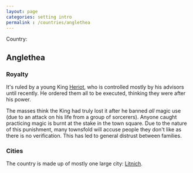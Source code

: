 ```yaml
---
layout: page
categories: setting intro
permalink : /countries/anglethea
---
```


Country:

## Anglethea


### Royalty

It's ruled by a young King [Heriot][king-heriot], who is controlled mostly by his advisors until recently. He ordered them all to be executed, thinking they were after his power. 

The masses think the King had truly lost it after he banned *all* magic use (due to an attack on his life from a group of sorcerers). Anyone caught practicing magic is burnt at the stake in the town square. Due to the nature of this punishment, many townsfold will accuse people they don't like as there is no verification. This has led to general distrust between families.

### Cities

The country is made up of mostly one large city: [Litnich][litnich].

[king-heriot]: /DnD/npcs/royalty/heriot
[litnich]: /DnD/cities/litnich